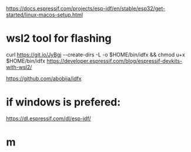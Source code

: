 https://docs.espressif.com/projects/esp-idf/en/stable/esp32/get-started/linux-macos-setup.html

# wsl2 tool for flashing 

curl https://git.io/JyBgj --create-dirs -L -o $HOME/bin/idfx && chmod u+x $HOME/bin/idfx
https://developer.espressif.com/blog/espressif-devkits-with-wsl2/

https://github.com/abobija/idfx

# if windows is prefered: 
https://dl.espressif.com/dl/esp-idf/


# m